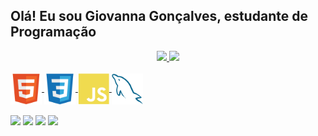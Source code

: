 

## Olá! Eu sou Giovanna Gonçalves, estudante de Programação

<div align="center">
  <a href="https://github.com/Giovanna-GS">
  <img height="180em" src="https://github-readme-stats.vercel.app/api?username=Giovanna-GS&show_icons=true&theme=buefy&include_all_commits=true&count_private=true"/>
  <img height="180em" src="https://github-readme-stats.vercel.app/api/top-langs/?username=Giovanna-GS&layout=compact&langs_count=7&theme=buefy"/>
</div>
<div style="display: inline_block; aling:center"><br>
  <img align="center" alt="HTML" height="50" width="50" src="https://raw.githubusercontent.com/devicons/devicon/master/icons/html5/html5-original.svg">
  <img align="center" alt="CSS" height="50" width="50" src="https://raw.githubusercontent.com/devicons/devicon/master/icons/css3/css3-original.svg">
  <img align="center" alt="Js" height="50" width="50" src="https://raw.githubusercontent.com/devicons/devicon/master/icons/javascript/javascript-plain.svg">
  <img align="center" alt="MySQL" height="50" width="50" src="https://raw.githubusercontent.com/devicons/devicon/master/icons/mysql/mysql-plain.svg">
  </div>
  <div style="display: inline_block"><br>
     <a href = "mailto:giovanna.gsouza99@gmail.com"><img src="https://img.shields.io/badge/-Gmail-%23333?style=for-the-badge&logo=gmail&logoColor=red" target="_blank"></a>
    <a href="https://www.linkedin.com/in/giovanna-goncalves/" target="_blank"><img src="https://img.shields.io/badge/-LinkedIn-%230077B5?style=for-the-badge&logo=linkedin&logoColor=white" target="_blank"></a> 
    <a href="https://www.instagram.com/giovanna_gsouza/" target="_blank"><img src="https://img.shields.io/badge/-Instagram-%23E4405F?style=for-the-badge&logo=instagram&logoColor=white" target="_blank"></a>
    <a href="https://wa.me/5511981253366"  target="_blank"><img src="https://img.shields.io/badge/WhatsApp-25D366?style=for-the-badge&logo=whatsapp&logoColor=white"</a>



